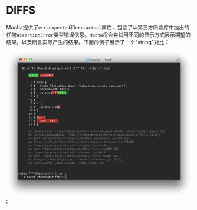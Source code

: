 # DIFFS

Mocha提供了`err.expected`和`err.actual`属性，包含了从第三方断言库中抛出的任何`AssertionError`类型错误信息。`Mocha`将会尝试用不同的显示方式展示期望的结果，以及断言实际产生的结果。下面的例子展示了一个"string"对比：

![image](https://raw.githubusercontent.com/Bravechen/blog-dir/master/assets/reporter-string-diffs.png);

